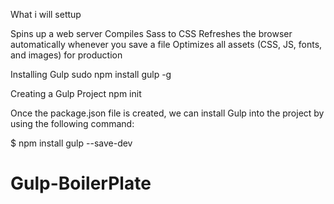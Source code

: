 What i will settup

Spins up a web server
Compiles Sass to CSS
Refreshes the browser automatically whenever you save a file
Optimizes all assets (CSS, JS, fonts, and images) for production

Installing Gulp
sudo npm install gulp -g

Creating a Gulp Project
npm init

Once the package.json file is created, we can install Gulp into the project by using the following command:

$ npm install gulp --save-dev

# Gulp-BoilerPlate
